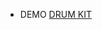 * DEMO
[DRUM KIT](https://github.com/kadirakarr/javascript30/tree/main/01%20-%20JavaScript%20Drum%20Kit)
